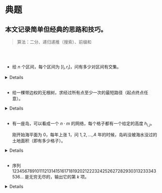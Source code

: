 典题
===

本文记录简单但经典的思路和技巧。
---

> 算法：二分、递归递推（搜索）、前缀和

<br>
<br>

- 给 $n$ 个区间，每个区间为 $[l_i, r_i]$，问有多少对区间有交集。

<details>

> abc355_d

两个区间 $i, j$ 没有交集，当且仅当 $l_j > r_i$ 或 $l_i > r_j$，即一个区间的左端点大于另一个区间的右端点。

因此对右端点排序。对于每个左端点 $l_i$，二分寻找比它小的右端点的数量，加起来即为没有交集的区间对数量。

或者不分离左右端点，以左端点为关键字排序后，用扫描线扫过去统计。

</details>
<br>

- 给一棵带边权的无根树，求经过所有点至少一次的最短路径（起点终点任意）。

<details>

>abc361_e

如果起点和终点一样，容易想到过程为“出去，再回来”，路径长度为边长和的两倍。

起点终点任意，最优的过程为“出去，到最后一个点停止”，比上述情况少了“从最后一个点回来”的步骤，也就是说，结果为边长和的两倍减去某一条路径的长度。

要使结果最优，减去的路径长度就要最长，显然就是树的直径。

因此两次 dfs 求出直径即可。

</details>
<br>

- 有一座岛，可以看成一个 $n\cdot m$ 的网络，每个格子都有一个给定的高度 $h_{i, j}$。

    刚开始海平面为 $0$，每年上涨 $1$，问 $1, 2, \dots ,A$ 年的时候，岛屿没被海水没过的土地面积（即有多少格子）。

<details>

>abc363_e

每年都搜索一次的复杂度无法接受。

考虑用堆优化。预先将边缘存入一个小根堆中进行 bfs，一年一年看，对于某年海水淹没的所有边缘格子，将他们周围的格子放进堆中。复杂度 $O(n^2 \log (n^2))$ 级别。

详见 [submission](https://atcoder.jp/contests/abc363/submissions/57625023)

</details>
<br>

- 序列 $123456789101112131415161718192021222324252627282930313233343536...$ 是无穷无尽的，输出它的第 $k$ 项。

<details>

>cf1177_b

先定位整的（位数），再找零的。

这种思路在计数题目中的应用很广泛，比如找第 $k$ 个回文数（或者符合某些性质的数）。

</details>
<br>